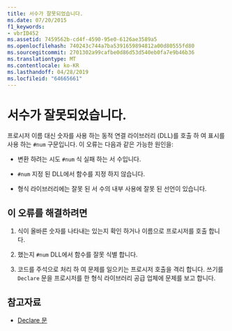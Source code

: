 ```yaml
---
title: 서수가 잘못되었습니다.
ms.date: 07/20/2015
f1_keywords:
- vbrID452
ms.assetid: 7459562b-cd4f-4590-95e0-6126ae3589a5
ms.openlocfilehash: 740243c744a7ba5391659894812a00d80555fd80
ms.sourcegitcommit: 2701302a99cafbe0d86d53d540eb0fa7e9b46b36
ms.translationtype: MT
ms.contentlocale: ko-KR
ms.lasthandoff: 04/28/2019
ms.locfileid: "64665661"
---
```

# <a name="ordinal-is-not-valid"></a>서수가 잘못되었습니다.
프로시저 이름 대신 숫자를 사용 하는 동적 연결 라이브러리 (DLL)를 호출 하 여 표시를 사용 하는 `#num` 구문입니다. 이 오류는 다음과 같은 가능한 원인을:  
  
- 변환 하려는 시도 `#num` 식 실패 하는 서 수입니다.  
  
- `#num` 지정 된 DLL에서 함수를 지정 하지 않습니다.  
  
- 형식 라이브러리에는 잘못 된 서 수의 내부 사용에 잘못 된 선언이 있습니다.  
  
## <a name="to-correct-this-error"></a>이 오류를 해결하려면  
  
1. 식이 올바른 숫자를 나타내는 있는지 확인 하거나 이름으로 프로시저를 호출 합니다.  
  
2. 했는지 `#num` DLL에서 함수를 잘못 식별 합니다.  
  
3. 코드를 주석으로 처리 하 여 문제를 일으키는 프로시저 호출을 격리 합니다. 쓰기를 `Declare` 문을 프로시저를 한 형식 라이브러리 공급 업체에 문제를 보고 합니다.  
  
## <a name="see-also"></a>참고자료

- [Declare 문](../../../visual-basic/language-reference/statements/declare-statement.md)
